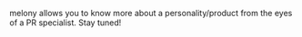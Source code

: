 melony allows you to know more about a personality/product from the eyes of a PR specialist. Stay tuned!